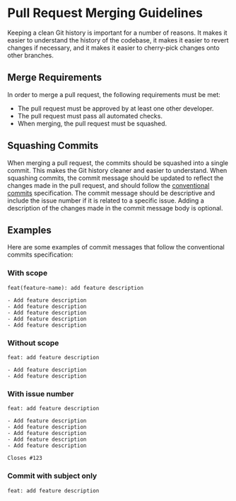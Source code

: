 # Pull Request Merging Guidelines

Keeping a clean Git history is important for a number of reasons.  It makes it easier to
understand the history of the codebase, it makes it easier to revert changes if necessary, and it
makes it easier to cherry-pick changes onto other branches.

## Merge Requirements

In order to merge a pull request, the following requirements must be met:

- The pull request must be approved by at least one other developer.
- The pull request must pass all automated checks.
- When merging, the pull request must be squashed.

## Squashing Commits

When merging a pull request, the commits should be squashed into a single commit.  This makes the
Git history cleaner and easier to understand.  When squashing commits, the commit message should be
updated to reflect the changes made in the pull request, and should follow the [conventional
commits](https://www.conventionalcommits.org/) specification.  The commit message should be
descriptive and include the issue number if it is related to a specific issue.  Adding a description
of the changes made in the commit message body is optional.

## Examples

Here are some examples of commit messages that follow the conventional commits specification:

### With scope

```
feat(feature-name): add feature description

- Add feature description
- Add feature description
- Add feature description
- Add feature description
- Add feature description
```

### Without scope

```
feat: add feature description

- Add feature description
- Add feature description
```

### With issue number

```
feat: add feature description

- Add feature description
- Add feature description
- Add feature description
- Add feature description
- Add feature description

Closes #123
```

### Commit with subject only

```
feat: add feature description
```

